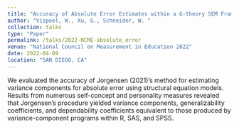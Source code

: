 ```yaml
---
title: "Accuracy of Absolute Error Estimates within a G-theory SEM Framework"
author: "Vispoel, W., Xu, G., Schneider, W. "
collection: talks
type: "Paper"
permalink: /talks/2022-NCME-absolute_error
venue: "National Council on Measurement in Education 2022"
date: 2022-04-09
location: "SAN DIEGO, CA"
---
```



We evaluated the accuracy of Jorgensen (2021)’s method for estimating variance components for absolute error using structural equation models. Results from numerous self-concept and personality measures revealed that Jorgensen’s procedure yielded variance components, generalizability coefficients, and dependability coefficients equivalent to those produced by variance-component programs within R, SAS, and SPSS.
